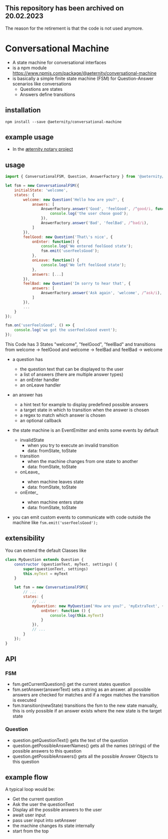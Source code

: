 ## This repository has been archived on 20.02.2023
The reason for the retirement is that the code is not used anymore.

# Conversational Machine

* A state machine for conversational interfaces
* is a npm module https://www.npmjs.com/package/@aeternity/conversational-machine
* is basically a simple finite state machine (FSM) for Question-Answer scenarios like conversations
	* Questions are states
	* Answers define transitions

## installation

```
npm install --save @aeternity/conversational-machine
```

## example usage
* In the [æternity notary project](https://github.com/aeternity/aepp-aexistence/blob/master/src/machine.js)

## usage

```javascript
import { ConversationalFSM, Question, AnswerFactory } from '@aeternity/conversational-machine'

let fsm = new ConversationalFSM({
	initialState: 'welcome',
	states: {
		welcome: new Question('Hello how are you?', {
			answers: [
				AnswerFactory.answer('Good', 'feelGood', /^good/i, function() {
					console.log('the user chose good');
				}),
				AnswerFactory.answer('Bad', 'feelBad', /^bad/i),
			]
		}),
		feelGood: new Question('That\'s nice', {
			onEnter: function() {
				console.log('We entered feelGood state');
				fsm.emit('userFeelsGood');
			},
			onLeave: function() {
				console.log('We left feelGood state');
			},
			answers: [...]
		}),
		feelBad: new Question('Im sorry to hear that', {
			answers: [
				AnswerFactory.answer('Ask again', 'welcome', /^ask/i),
			]
		}),
		...
	}
});

fsm.on('userFeelsGood', () => {
	console.log('we got the userFeelsGood event');
});

```
This Code has 3 States "welcome", "feelGood", "feelBad" and transitions from welcome -> feelGood and welcome -> feelBad and feelBad -> welcome

* a question has
	* the question text that can be displayed to the user
	* a list of answers (there are multiple answer types)
	* an onEnter handler
	* an onLeave handler

* an answer has
	* a hint text for example to display predefined possible answers
	* a target state in which to transition when the answer is chosen
	* a regex to match which answer is chosen
	* an optional callback

* the state machine is an EventEmitter and emits some events by default
	* invalidState
		* when you try to execute an invalid transition
		* data: fromState, toState
	* transition
		* when the machine changes from one state to another
		* data: fromState, toState
	* onLeave_<state>
		* when machine leaves state <state>
		* data: fromState, toState
	* onEnter_<state>
		* when machine enters state <state>
		* data: fromState, toState
* you can emit custom events to communicate with code outside the machine like `fsm.emit('userFeelsGood');`

## extensibility

You can extend the default Classes like
```javascript
class MyQuestion extends Question {
	constructor (questionText, myText, settings) {
		super(questionText, settings)
		this.myText = myText
	}

	let fsm = new ConversationalFSM({
		// ...
		states: {
			// ...
			myQuestion: new MyQuestion('How are you?', 'myExtraText', {
				onEnter: function () {
					console.log(this.myText)
				}
			}),
			// ...
		}
	});
}
```

## API
### FSM
* fsm.getCurrentQuestion() get the current states question
* fsm.setAnswer(answerText) sets a string as an answer. all possible answers are checked for matches and if a regex matches the transition is executed
* fsm.transition(newState) transitions the fsm to the new state manually, this is only possible if an answer exists where the new state is the target state

### Question
* question.getQuestionText() gets the text of the question
* question.getPossibleAnswerNames() gets all the names (strings) of the possible answers to this question
* question.getPossibleAnswers() gets all the possible Answer Objects to this question

## example flow
A typical loop would be:
* Get the current question
* Ask the user the questionText
* Display all the possible answers to the user
* await user input
* pass user input into setAnswer
* the machine changes its state internally
* start from the top
